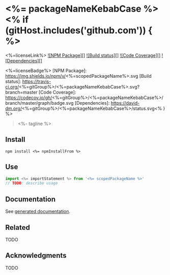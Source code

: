 # <%= packageNameKebabCase %><% if (gitHost.includes('github.com')) { %>
<%=licenseLink%>
[![NPM Package][]](https://npmjs.org/package/<%=scopedPackageName%>)
[![Build status][]](https://travis-ci.org/<%=gitGroup%>/<%=packageNameKebabCase%>)
[![Code Coverage][]](https://codecov.io/gh/<%=gitGroup%>/<%=packageNameKebabCase%>)
[![Dependencies][]](https://david-dm.org/<%=gitGroup%>/<%=packageNameKebabCase%>)

<%=licenseBadge%>
[NPM Package]: https://img.shields.io/npm/v/<%=scopedPackageName%>.svg
[Build status]: https://travis-ci.org/<%=gitGroup%>/<%=packageNameKebabCase%>.svg?branch=master
[Code Coverage]: https://codecov.io/gh/<%=gitGroup%>/<%=packageNameKebabCase%>/branch/master/graph/badge.svg
[Dependencies]: https://david-dm.org/<%=gitGroup%>/<%=packageNameKebabCase%>/status.svg<% } %>

> <%- tagline %>

## Install

``` shell
npm install <%= npmInstallFrom %>
```

## Use

``` typescript
import <%= importStatement %> from '<%= scopedPackageName %>'
// TODO: describe usage
```

## Documentation

See [generated documentation](doc/README.md).

## Related

TODO

## Acknowledgments

TODO
